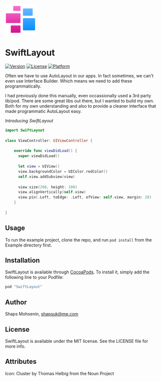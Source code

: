 <img src="assets/logo.png" width="100">

# SwiftLayout

[![Version](https://img.shields.io/cocoapods/v/SwiftLayout.svg?style=flat)](http://cocoapods.org/pods/SwiftLayout)
[![License](https://img.shields.io/cocoapods/l/SwiftLayout.svg?style=flat)](http://cocoapods.org/pods/SwiftLayout)
[![Platform](https://img.shields.io/cocoapods/p/SwiftLayout.svg?style=flat)](http://cocoapods.org/pods/SwiftLayout)

Often we have to use AutoLayout in our apps. In fact sometimes, we can't even use Interface Builder. Which means we need to add these programmatically.

I had previously done this manually, even occassionally used a 3rd party lib/pod. There are some great libs out there, but I wanted to build my own. Both for my own understanding and also to provide a cleaner interface that made programmatic AutoLayout easy.

_Introducing SwiftLayout_

```swift
import SwiftLayout

class ViewController: UIViewController {

    override func viewDidLoad() {
      super.viewDidLoad()
      
      let view = UIView()
      view.backgroundColor = UIColor.redColor()
      self.view.addSubview(view)
      
      view.size(200, height: 100)
      view.alignVertically(self.view)
      view.pin(.Left, toEdge: .Left, ofView: self.view, margin: 20)
    }
  
}
```

## Usage

To run the example project, clone the repo, and run `pod install` from the Example directory first.

## Installation

SwiftLayout is available through [CocoaPods](http://cocoapods.org). To install
it, simply add the following line to your Podfile:

```ruby
pod "SwiftLayout"
```

## Author

Shaps Mohsenin, shapsuk@me.com

## License

SwiftLayout is available under the MIT license. See the LICENSE file for more info.


## Attributes

Icon: Cluster by Thomas Helbig from the Noun Project
